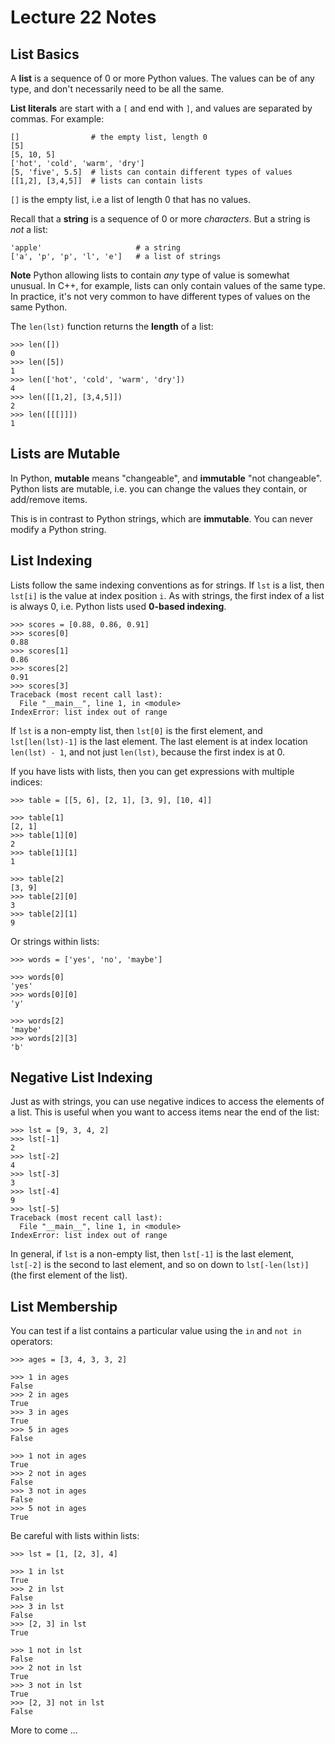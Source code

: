 # Lecture 22 Notes

## List Basics

A **list** is a sequence of 0 or more Python values. The values can be of any
type, and don't necessarily need to be all the same. 

**List literals** are start with a `[` and end with `]`, and values are
separated by commas. For example:

```
[]                # the empty list, length 0
[5]
[5, 10, 5]
['hot', 'cold', 'warm', 'dry']
[5, 'five', 5.5]  # lists can contain different types of values
[[1,2], [3,4,5]]  # lists can contain lists
```

`[]` is the empty list, i.e a list of length 0 that has no values.

Recall that a **string** is a sequence of 0 or more *characters*. But a string
is *not* a list:

```
'apple'                     # a string
['a', 'p', 'p', 'l', 'e']   # a list of strings
```

**Note** Python allowing lists to contain *any* type of value is somewhat
unusual. In C++, for example, lists can only contain values of the same type.
In practice, it's not very common to have different types of values on the
same Python.

The `len(lst)` function returns the **length** of a list:

```
>>> len([])
0
>>> len([5])
1
>>> len(['hot', 'cold', 'warm', 'dry'])
4
>>> len([[1,2], [3,4,5]])
2
>>> len([[[]]])
1
```

## Lists are Mutable

In Python, **mutable** means "changeable", and **immutable** "not changeable".
Python lists are mutable, i.e. you can change the values they contain, or
add/remove items.

This is in contrast to Python strings, which are **immutable**. You can never
modify a Python string.


## List Indexing

Lists follow the same indexing conventions as for strings. If `lst` is a list,
then `lst[i]` is the value at index position `i`. As with strings, the first
index of a list is always 0, i.e. Python lists used **0-based indexing**.

```
>>> scores = [0.88, 0.86, 0.91]
>>> scores[0]
0.88
>>> scores[1]
0.86
>>> scores[2]
0.91
>>> scores[3]
Traceback (most recent call last):
  File "__main__", line 1, in <module>
IndexError: list index out of range
```

If `lst` is a non-empty list, then `lst[0]` is the first element, and
`lst[len(lst)-1]` is the last element. The last element is at index location
`len(lst) - 1`, and not just `len(lst)`, because the first index is at 0.

If you have lists with lists, then you can get expressions with multiple
indices:

```
>>> table = [[5, 6], [2, 1], [3, 9], [10, 4]]

>>> table[1]
[2, 1]
>>> table[1][0]
2
>>> table[1][1]
1

>>> table[2]
[3, 9]
>>> table[2][0]
3
>>> table[2][1]
9
```

Or strings within lists:

```
>>> words = ['yes', 'no', 'maybe']

>>> words[0]
'yes'
>>> words[0][0]
'y'

>>> words[2]
'maybe'
>>> words[2][3]
'b'
```

## Negative List Indexing

Just as with strings, you can use negative indices to access the elements of a
list. This is useful when you want to access items near the end of the list:

```
>>> lst = [9, 3, 4, 2]
>>> lst[-1]
2
>>> lst[-2]
4
>>> lst[-3]
3
>>> lst[-4]
9
>>> lst[-5]
Traceback (most recent call last):
  File "__main__", line 1, in <module>
IndexError: list index out of range
```

In general, if `lst` is a non-empty list, then `lst[-1]` is the last element,
`lst[-2]` is the second to last element, and so on down to `lst[-len(lst)]`
(the first element of the list).


## List Membership

You can test if a list contains a particular value using the `in` and `not in`
operators:

```
>>> ages = [3, 4, 3, 3, 2]

>>> 1 in ages
False
>>> 2 in ages
True
>>> 3 in ages
True
>>> 5 in ages
False

>>> 1 not in ages
True
>>> 2 not in ages
False
>>> 3 not in ages
False
>>> 5 not in ages
True
```

Be careful with lists within lists:

```
>>> lst = [1, [2, 3], 4]

>>> 1 in lst
True
>>> 2 in lst
False
>>> 3 in lst
False
>>> [2, 3] in lst
True

>>> 1 not in lst
False
>>> 2 not in lst
True
>>> 3 not in lst
True
>>> [2, 3] not in lst
False
```

More to come ...
